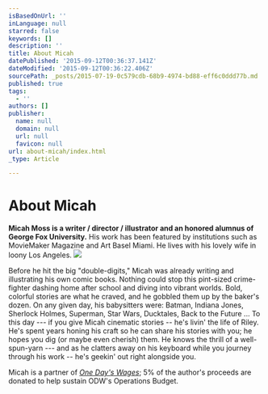 ```yaml
---
isBasedOnUrl: ''
inLanguage: null
starred: false
keywords: []
description: ''
title: About Micah
datePublished: '2015-09-12T00:36:37.141Z'
dateModified: '2015-09-12T00:36:22.406Z'
sourcePath: _posts/2015-07-19-0c579cdb-68b9-4974-bd88-eff6c0ddd77b.md
published: true
tags:
  - ''
authors: []
publisher:
  name: null
  domain: null
  url: null
  favicon: null
url: about-micah/index.html
_type: Article

---
```

# About Micah

**Micah Moss is a writer / director / illustrator and an honored alumnus of George Fox University.** His work has been featured by institutions such as MovieMaker Magazine and Art Basel Miami. He lives with his lovely wife in loony Los Angeles.
![](https://the-grid-user-content.s3-us-west-2.amazonaws.com/a28b9532-bbbf-4741-9696-dc9d26ccba59.jpg)

Before he hit the big "double-digits," Micah was already writing and illustrating his own comic books. Nothing could stop this pint-sized crime-fighter dashing home after school and diving into vibrant worlds. Bold, colorful stories are what he craved, and he gobbled them up by the baker's dozen. On any given day, his babysitters were: Batman, Indiana Jones, Sherlock Holmes, Superman, Star Wars, Ducktales, Back to the Future ...
To this day --- if you give Micah cinematic stories -- he's livin' the life of Riley. He's spent years honing his craft so he can share his stories with you; he hopes you dig (or maybe even cherish) them. He knows the thrill of a well-spun-yarn --- and as he clatters away on his keyboard while you journey through his work -- he's geekin' out right alongside you.

Micah is a partner of _[One Day's Wages][0]_; 5% of the author's proceeds are donated to help sustain ODW's Operations Budget.

[0]: http://onedayswages.org/